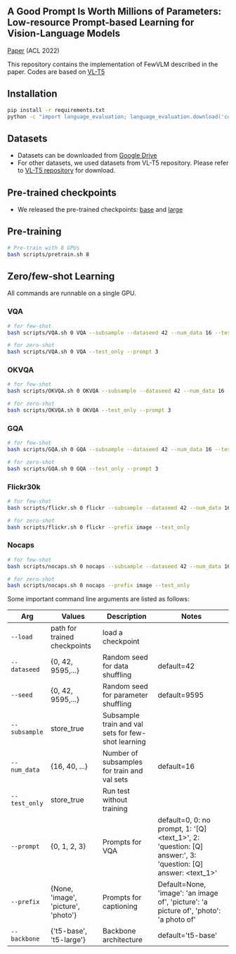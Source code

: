 ## A Good Prompt Is Worth Millions of Parameters: Low-resource Prompt-based Learning for Vision-Language Models

[Paper](https://arxiv.org/abs/2110.08484) (ACL 2022)

This repository contains the implementation of FewVLM described in the paper.
Codes are based on [VL-T5](https://github.com/j-min/VL-T5)

## Installation

```bash
pip install -r requirements.txt
python -c "import language_evaluation; language_evaluation.download('coco')"
```

## Datasets

- Datasets can be downloaded from [Google Drive](https://drive.google.com/drive/folders/1T8x5O3sZp83_x9XX2Yg0HgCP8P_Bh8KD?usp=sharing)
- For other datasets, we used datasets from VL-T5 repository. Please refer to [VL-T5 repository](https://github.com/j-min/VL-T5/tree/main/feature_extraction) for download.

## Pre-trained checkpoints

- We released the pre-trained checkpoints: [base](https://drive.google.com/file/d/17B-3TcXJ1tumNPYAQpg2MisSi9-7Dz-Y/view?usp=sharing) and [large](https://drive.google.com/file/d/1Y80nD_FYAs5Gs2mbR_xcshEBTowh6t8I/view?usp=sharing)

## Pre-training

```bash
# Pre-train with 8 GPUs
bash scripts/pretrain.sh 8 
```

## Zero/few-shot Learning

All commands are runnable on a single GPU.

### VQA

```bash
# for few-shot
bash scripts/VQA.sh 0 VQA --subsample --dataseed 42 --num_data 16 --test_only --prompt 3

# for zero-shot 
bash scripts/VQA.sh 0 VQA --test_only --prompt 3
```

### OKVQA

```bash
# for few-shot
bash scripts/OKVQA.sh 0 OKVQA --subsample --dataseed 42 --num_data 16 --test_only --prompt 3

# for zero-shot 
bash scripts/OKVQA.sh 0 OKVQA --test_only --prompt 3
```

### GQA

```bash
# for few-shot
bash scripts/GQA.sh 0 GQA --subsample --dataseed 42 --num_data 16 --test_only --prompt 3

# for zero-shot 
bash scripts/GQA.sh 0 GQA --test_only --prompt 3
```

### Flickr30k

```bash
# for few-shot
bash scripts/flickr.sh 0 flickr --subsample --dataseed 42 --num_data 16 --prefix image 

# for zero-shot 
bash scripts/flickr.sh 0 flickr --prefix image --test_only 
```

### Nocaps

```bash
# for few-shot
bash scripts/nocaps.sh 0 nocaps --subsample --dataseed 42 --num_data 16 --prefix image 

# for zero-shot 
bash scripts/nocaps.sh 0 nocaps --prefix image --test_only 
```

Some important command line arguments are listed as follows:

| Arg                             | Values                                                     | Description                      | Notes                                                        |
| ------------------------------- | ---------------------------------------------------------- | -------------------------------- | ------------------------------------------------------------ |
| `--load`                        | path for trained checkpoints                               | load a checkpoint                |                                                              |
| `--dataseed`                    | {0, 42, 9595,...}                                          | Random seed for data shuffling   | default=42                                                   |
| `--seed`                        | {0, 42, 9595,...}                                          | Random seed for parameter shuffling | default=9595                                              |
| `--subsample`                   | store_true                                                 | Subsample train and val sets for few-shot learning  |                                           |
| `--num_data`                    | {16, 40, ...}                                              | Number of subsamples for train and val sets | default=16                                        |
| `--test_only`                   | store_true                                                 | Run test without training        |                                                              |
| `--prompt`                      | {0, 1, 2, 3}                                               | Prompts for VQA                  | default=0, 0: no prompt, 1: '[Q] <text_1>', 2: 'question: [Q] answer:', 3: 'question: [Q] answer: <text_1>'         |
| `--prefix`                      | {None, 'image', 'picture', 'photo'}                        | Prompts for captioning           | Default=None, 'image': 'an image of', 'picture': 'a picture of', 'photo': 'a photo of' |
| `--backbone`                    | {'t5-base', 't5-large'}                                    | Backbone architecture            | default='t5-base'                                            |

